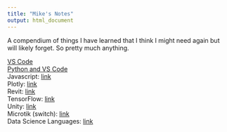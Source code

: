 ```yaml
---
title: "Mike's Notes"
output: html_document
---
```


A compendium of things I have learned that I think I might need again but will likely forget. So pretty much anything.

[VS Code](https://mikewise2718.github.io/markdowndocs/vscode/vscode)<br>
[Python and VS Code](https://mikewise2718.github.io/markdowndocs/python/pythononvscode)<br>
Javascript: [link](https://mikewise2718.github.io/markdowndocs/javascript/javascript)<br>
Plotly: [link](https://mikewise2718.github.io/markdowndocs/plotly/plotly)<br>
Revit: [link](https://mikewise2718.github.io/markdowndocs/revit/revit)<br>
TensorFlow: [link](https://mikewise2718.github.io/markdowndocs/tensorflow/tensorflow)<br>
Unity: [link](https://mikewise2718.github.io/markdowndocs/unity/unity)<br>
Microtik (switch): [link](https://mikewise2718.github.io/markdowndocs/microtik/microtik)<br>
Data Science Languages: [link](https://mikewise2718.github.io/markdowndocs/languagecheetsheet/LanguageTable)<br>
